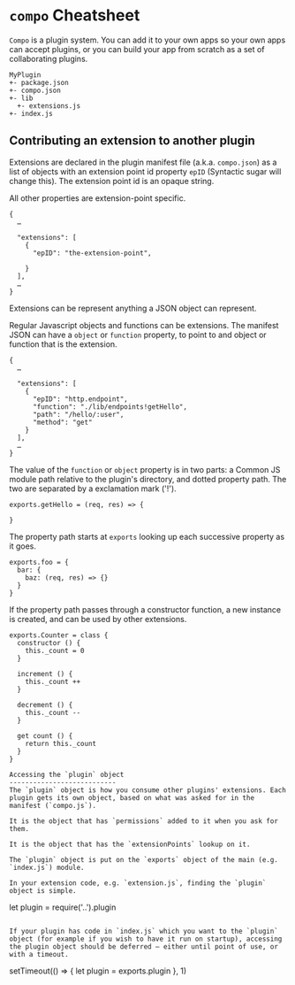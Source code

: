 `compo` Cheatsheet
==================
`Compo` is a plugin system. You can add it to your own apps so your own apps can accept plugins, or you can build your app from scratch as a set of collaborating plugins.

```
MyPlugin
+- package.json
+- compo.json
+- lib
  +- extensions.js
+- index.js
```

Contributing an extension to another plugin
-------------------------------------------
Extensions are declared in the plugin manifest file (a.k.a. `compo.json`) as a list of objects with an extension point id property `epID` (Syntactic sugar will change this). The extension point id is an opaque string.

All other properties are extension-point specific.

```
{
  …

  "extensions": [
    {
      "epID": "the-extension-point",

    }
  ],
  …
}

```

Extensions can be represent anything a JSON object can represent.

Regular Javascript objects and functions can be extensions. The manifest JSON can have a `object` or `function` property, to point to and object or function that is the extension.

```
{
  …

  "extensions": [
    {
      "epID": "http.endpoint",
      "function": "./lib/endpoints!getHello",
      "path": "/hello/:user",
      "method": "get"
    }
  ],
  …
}
```

The value of the `function` or `object` property is in two parts: a Common JS module path relative to the plugin's directory, and dotted property path. The two are separated by a exclamation mark ('!').

```
exports.getHello = (req, res) => {
  
}
```

The property path starts at `exports` looking up each successive property as it goes.

```
exports.foo = { 
  bar: { 
    baz: (req, res) => {}
  }
}
```

If the property path passes through a constructor function, a new instance is created, and can be used by other extensions.

```
exports.Counter = class {
  constructor () {
    this._count = 0
  }

  increment () {
    this._count ++
  }

  decrement () {
    this._count --
  }

  get count () {
    return this._count
  }
}

Accessing the `plugin` object
---------------------------
The `plugin` object is how you consume other plugins' extensions. Each plugin gets its own object, based on what was asked for in the manifest (`compo.js`).

It is the object that has `permissions` added to it when you ask for them.

It is the object that has the `extensionPoints` lookup on it.

The `plugin` object is put on the `exports` object of the main (e.g. `index.js`) module.

In your extension code, e.g. `extension.js`, finding the `plugin` object is simple.

```
let plugin = require('..').plugin

```

If your plugin has code in `index.js` which you want to the `plugin` object (for example if you wish to have it run on startup), accessing the plugin object should be deferred – either until point of use, or with a timeout.

```
setTimeout(() => {
  let plugin = exports.plugin
}, 1)
```



